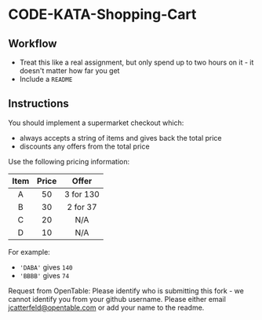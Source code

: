 # CODE-KATA-Shopping-Cart

## Workflow
- Treat this like a real assignment, but only spend up to two hours on it - it doesn't matter how far you get
- Include a `README`

## Instructions
You should implement a supermarket checkout which:
- always accepts a string of items and gives back the total price
- discounts any offers from the total price

Use the following pricing information:

| Item  | Price | Offer     |
| :---: | :---: | :---:     |
| A     | 50    | 3 for 130 |
| B     | 30    | 2 for 37  |
| C     | 20    | N/A       |
| D     | 10    | N/A       |

For example:
- `'DABA'` gives `140`
- `'BBBB'` gives `74`

Request from OpenTable:
Please identify who is submitting this fork - we cannot identify you from your github username.  Please either email jcatterfeld@opentable.com or add your name to the readme.
